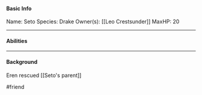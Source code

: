 #### Basic Info
Name: Seto
Species: Drake
Owner(s): [[Leo Crestsunder]]
MaxHP: 20 

---

#### Abilities

---

#### Background
Eren rescued [[Seto's parent]]

#friend